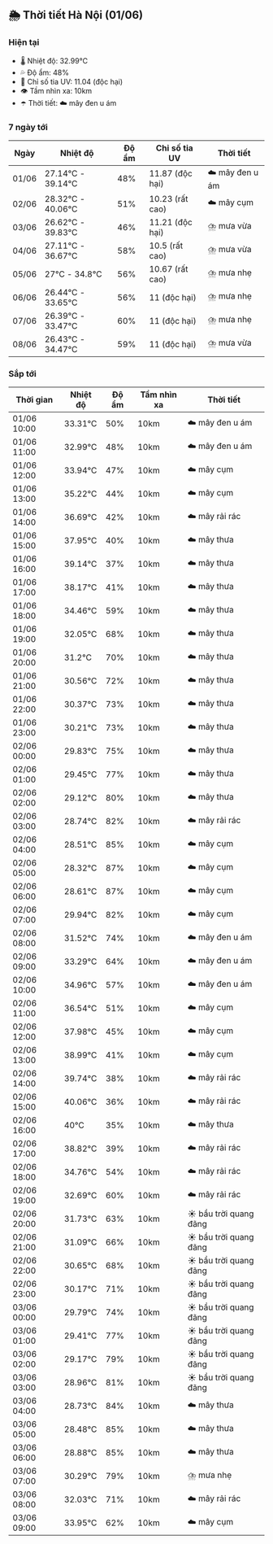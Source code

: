 ## 🌦️ Thời tiết Hà Nội (01/06)

### Hiện tại

- 🌡️ Nhiệt độ: 32.99℃
- 💦 Độ ẩm: 48%
- 🌟 Chỉ số tia UV: 11.04 (độc hại)
- 👁️ Tầm nhìn xa: 10km
- ☂️ Thời tiết: ☁️ mây đen u ám

### 7 ngày tới

| Ngày | Nhiệt độ | Độ ẩm | Chỉ số tia UV | Thời tiết |
| --- | --- | --- | --- | --- |
| 01/06 | 27.14℃ - 39.14℃ | 48% | 11.87 (độc hại) | ☁️ mây đen u ám |
| 02/06 | 28.32℃ - 40.06℃ | 51% | 10.23 (rất cao) | ☁️ mây cụm |
| 03/06 | 26.62℃ - 39.83℃ | 46% | 11.21 (độc hại) | ⛈️ mưa vừa |
| 04/06 | 27.11℃ - 36.67℃ | 58% | 10.5 (rất cao) | ⛈️ mưa vừa |
| 05/06 | 27℃ - 34.8℃ | 56% | 10.67 (rất cao) | ⛈️ mưa nhẹ |
| 06/06 | 26.44℃ - 33.65℃ | 56% | 11 (độc hại) | ⛈️ mưa nhẹ |
| 07/06 | 26.39℃ - 33.47℃ | 60% | 11 (độc hại) | ⛈️ mưa nhẹ |
| 08/06 | 26.43℃ - 34.47℃ | 59% | 11 (độc hại) | ⛈️ mưa vừa |

### Sắp tới

| Thời gian | Nhiệt độ | Độ ẩm | Tầm nhìn xa | Thời tiết |
| --- | --- | --- | --- | --- |
| 01/06 10:00 | 33.31℃ | 50% | 10km | ☁️ mây đen u ám |
| 01/06 11:00 | 32.99℃ | 48% | 10km | ☁️ mây đen u ám |
| 01/06 12:00 | 33.94℃ | 47% | 10km | ☁️ mây cụm |
| 01/06 13:00 | 35.22℃ | 44% | 10km | ☁️ mây cụm |
| 01/06 14:00 | 36.69℃ | 42% | 10km | ☁️ mây rải rác |
| 01/06 15:00 | 37.95℃ | 40% | 10km | ☁️ mây thưa |
| 01/06 16:00 | 39.14℃ | 37% | 10km | ☁️ mây thưa |
| 01/06 17:00 | 38.17℃ | 41% | 10km | ☁️ mây thưa |
| 01/06 18:00 | 34.46℃ | 59% | 10km | ☁️ mây thưa |
| 01/06 19:00 | 32.05℃ | 68% | 10km | ☁️ mây thưa |
| 01/06 20:00 | 31.2℃ | 70% | 10km | ☁️ mây thưa |
| 01/06 21:00 | 30.56℃ | 72% | 10km | ☁️ mây thưa |
| 01/06 22:00 | 30.37℃ | 73% | 10km | ☁️ mây thưa |
| 01/06 23:00 | 30.21℃ | 73% | 10km | ☁️ mây thưa |
| 02/06 00:00 | 29.83℃ | 75% | 10km | ☁️ mây thưa |
| 02/06 01:00 | 29.45℃ | 77% | 10km | ☁️ mây thưa |
| 02/06 02:00 | 29.12℃ | 80% | 10km | ☁️ mây thưa |
| 02/06 03:00 | 28.74℃ | 82% | 10km | ☁️ mây rải rác |
| 02/06 04:00 | 28.51℃ | 85% | 10km | ☁️ mây cụm |
| 02/06 05:00 | 28.32℃ | 87% | 10km | ☁️ mây cụm |
| 02/06 06:00 | 28.61℃ | 87% | 10km | ☁️ mây cụm |
| 02/06 07:00 | 29.94℃ | 82% | 10km | ☁️ mây cụm |
| 02/06 08:00 | 31.52℃ | 74% | 10km | ☁️ mây đen u ám |
| 02/06 09:00 | 33.29℃ | 64% | 10km | ☁️ mây đen u ám |
| 02/06 10:00 | 34.96℃ | 57% | 10km | ☁️ mây đen u ám |
| 02/06 11:00 | 36.54℃ | 51% | 10km | ☁️ mây cụm |
| 02/06 12:00 | 37.98℃ | 45% | 10km | ☁️ mây cụm |
| 02/06 13:00 | 38.99℃ | 41% | 10km | ☁️ mây cụm |
| 02/06 14:00 | 39.74℃ | 38% | 10km | ☁️ mây rải rác |
| 02/06 15:00 | 40.06℃ | 36% | 10km | ☁️ mây rải rác |
| 02/06 16:00 | 40℃ | 35% | 10km | ☁️ mây thưa |
| 02/06 17:00 | 38.82℃ | 39% | 10km | ☁️ mây rải rác |
| 02/06 18:00 | 34.76℃ | 54% | 10km | ☁️ mây rải rác |
| 02/06 19:00 | 32.69℃ | 60% | 10km | ☁️ mây rải rác |
| 02/06 20:00 | 31.73℃ | 63% | 10km | ☀️ bầu trời quang đãng |
| 02/06 21:00 | 31.09℃ | 66% | 10km | ☀️ bầu trời quang đãng |
| 02/06 22:00 | 30.65℃ | 68% | 10km | ☀️ bầu trời quang đãng |
| 02/06 23:00 | 30.17℃ | 71% | 10km | ☀️ bầu trời quang đãng |
| 03/06 00:00 | 29.79℃ | 74% | 10km | ☀️ bầu trời quang đãng |
| 03/06 01:00 | 29.41℃ | 77% | 10km | ☀️ bầu trời quang đãng |
| 03/06 02:00 | 29.17℃ | 79% | 10km | ☀️ bầu trời quang đãng |
| 03/06 03:00 | 28.96℃ | 81% | 10km | ☀️ bầu trời quang đãng |
| 03/06 04:00 | 28.73℃ | 84% | 10km | ☁️ mây thưa |
| 03/06 05:00 | 28.48℃ | 85% | 10km | ☁️ mây thưa |
| 03/06 06:00 | 28.88℃ | 85% | 10km | ☁️ mây thưa |
| 03/06 07:00 | 30.29℃ | 79% | 10km | ⛈️ mưa nhẹ |
| 03/06 08:00 | 32.03℃ | 71% | 10km | ☁️ mây rải rác |
| 03/06 09:00 | 33.95℃ | 62% | 10km | ☁️ mây cụm |
